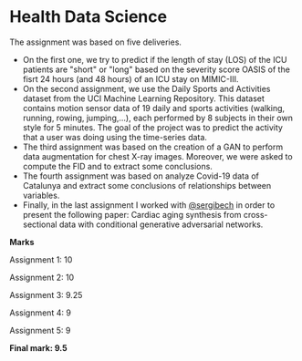 # Health Data Science
The assignment was based on five deliveries. 
+ On the first one, we try to predict if the length of stay (LOS) of the ICU patients are "short" or "long" based on the severity score OASIS of the fisrt 24 hours (and 48 hours) of an ICU stay on MIMIC-III.
+  On the second assignment, we use the Daily Sports and Activities dataset from the UCI Machine Learning Repository. This dataset contains motion sensor data of 19 daily and sports activities (walking, running, rowing, jumping,...), each performed by 8 subjects in their own style for 5 minutes. The goal of the project was to predict the activity that a user was doing using the time-series data. 
+  The third assignment was based on the creation of a GAN to perform data augmentation for chest X-ray images. Moreover, we were asked to compute the FID and to extract some conclusions.
+  The fourth assignment was based on analyze Covid-19 data of Catalunya and extract some conclusions of relationships between variables.
+  Finally, in the last assignment I worked with [@sergibech](https://github.com/sergibech) in order to present the following paper: Cardiac aging synthesis from cross-sectional data with conditional generative adversarial networks.

**Marks**

Assignment 1: 10

Assignment 2: 10

Assignment 3: 9.25

Assignment 4: 9

Assignment 5: 9

**Final mark: 9.5**




